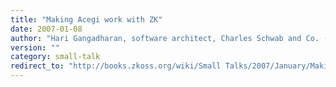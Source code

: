 ```yaml
---
title: "Making Acegi work with ZK"
date: 2007-01-08
author: "Hari Gangadharan, software architect, Charles Schwab and Co. (San Francisco Bay Area, USA)"
version: ""
category: small-talk
redirect_to: "http://books.zkoss.org/wiki/Small Talks/2007/January/Making Acegi work with ZK"
---
```

